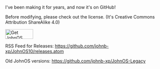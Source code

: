 I've been making it for years, and now it's on GitHub!

Before modifying, please check out the license. (It's Creative Commons Attribution ShareAlike 4.0)

 <img src="https://github.com/johnb-xp/JohnOS10/blob/master/webicons/GetJohnOS-Serif.png?raw=true" alt="Get JohnOS" height="31" width="88">

RSS Feed for Releases:
https://github.com/johnb-xp/JohnOS10/releases.atom


Old JohnOS versions:
https://github.com/johnb-xp/JohnOS-Legacy
